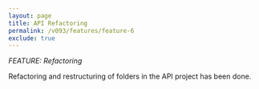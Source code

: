 ```yaml
---
layout: page
title: API Refactoring
permalink: /v093/features/feature-6
exclude: true
---
```

_FEATURE: Refactoring_

Refactoring and restructuring of folders in the API project has been done.
